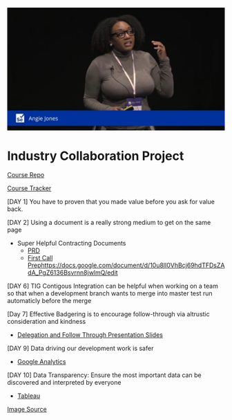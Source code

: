 ![working cross-functionally](angieJonesInspiration.jpg)
# Industry Collaboration Project

[Course Repo](https://github.com/Make-School-Courses/SPD-2.1-Industry-Collaboration-Project)

[Course Tracker](https://docs.google.com/spreadsheets/d/19eUZSsXGDw89uCwRQXI0vGzw_P0WqstopeJGF__A00A/)

[DAY 1] You have to proven that you made value before you ask for value back.

[DAY 2] Using a document is a really strong medium to get on the same page
- Super Helpful Contracting Documents
    - [PRD](https://docs.google.com/document/d/1yBeXWSXYcN7VtEzTlTCgGNmziu5SyA0uuzCjQ_5AYNE/edit#heading=h.xwa1eewr0yya)
    - [First Call Prep]()https://docs.google.com/document/d/10u8lI0VhBcj69hdTFDsZAdA_PgZ6136Bsvrnn8jwlmQ/edit

[DAY 6] TIG Contigous Integration can be helpful when working on a team so that when a development branch wants to merge into master test run automaticly before the merge 

[Day 7] Effective Badgering is to 
encourage follow-through via altrustic consideration and kindness
- [Delegation and Follow Through Presentation Slides](https://docs.google.com/presentation/d/1PuHmtxsSTUmy1tYqYqWxz5AdmbupF8v6xAsa94XYHoc/edit)

[DAY 9] Data driving our development work is safer
  - [Google Analytics](https://analytics.google.com/analytics/web/)

[DAY 10] Data Transparency: Ensure the most important data can be discovered and interpreted by everyone
- [Tableau](https://public.tableau.com/en-us/gallery/?tab=viz-of-the-day&type=viz-of-the-day)
  
[Image Source](https://www.google.com/url?sa=i&source=images&cd=&ved=2ahUKEwiEgPS8oabkAhVQrZ4KHY4EBWEQjRx6BAgBEAQ&url=%2Furl%3Fsa%3Di%26source%3Dimages%26cd%3D%26ved%3D%26url%3Dhttps%253A%252F%252Fwww.youtube.com%252Fwatch%253Fv%253DDBIIYffIfv8%26psig%3DAOvVaw1N8lGF7tJO_TuOA57axXhb%26ust%3D1567105419720638&psig=AOvVaw1N8lGF7tJO_TuOA57axXhb&ust=1567105419720638)

